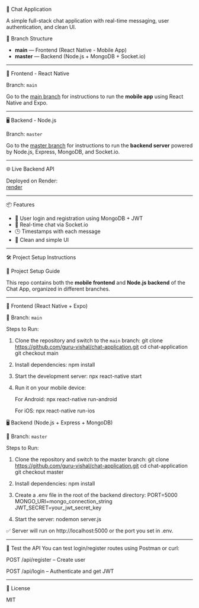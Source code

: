 💬 Chat Application

A simple full-stack chat application with real-time messaging, user authentication, and clean UI.

📁 Branch Structure

- **main** — Frontend (React Native - Mobile App)
- **master** — Backend (Node.js + MongoDB + Socket.io)

---

📱 Frontend - React Native

Branch: `main`

Go to the [main branch](https://github.com/guru-vishal/chat-application/tree/main) for instructions to run the **mobile app** using React Native and Expo.

---

🖥️ Backend - Node.js

Branch: `master`

Go to the [master branch](https://github.com/guru-vishal/chat-application/tree/master) for instructions to run the **backend server** powered by Node.js, Express, MongoDB, and Socket.io.

---

🌐 Live Backend API

Deployed on Render:  
[render](https://chat-application-pg0p.onrender.com)

---

📦 Features

- 🔐 User login and registration using MongoDB + JWT
- 💬 Real-time chat via Socket.io
- 🕒 Timestamps with each message
- 🧼 Clean and simple UI

---

🛠️ Project Setup Instructions

🚀 Project Setup Guide

This repo contains both the **mobile frontend** and **Node.js backend** of the Chat App, organized in different branches.

---

📱 Frontend (React Native + Expo)

📍 Branch: `main`

Steps to Run:
1. Clone the repository and switch to the `main` branch:
   git clone https://github.com/guru-vishal/chat-application.git
   cd chat-application
   git checkout main
   
3. Install dependencies:
   npm install

4. Start the development server:
   npx react-native start

5. Run it on your mobile device:
   
   For Android:
     npx react-native run-android

   For iOS:
     npx react-native run-ios



🖥️ Backend (Node.js + Express + MongoDB)

📍 Branch: `master`

Steps to Run:
  1. Clone the repository and switch to the master branch:
        git clone https://github.com/guru-vishal/chat-application.git
        cd chat-application
        git checkout master

  2. Install dependencies:
       npm install

  3. Create a .env file in the root of the backend directory:
       PORT=5000
       MONGO_URI=mongo_connection_string
       JWT_SECRET=your_jwt_secret_key

  4. Start the server:
       nodemon server.js

✅ Server will run on http://localhost:5000 or the port you set in .env.

---


🧪 Test the API
You can test login/register routes using Postman or curl:

POST /api/register – Create user

POST /api/login – Authenticate and get JWT


---


📄 License

MIT
